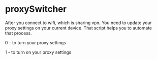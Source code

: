 # proxySwitcher
After you connect to wifi, which is sharing vpn. You need to update your proxy settings on your current device. That script helps you to automate that process.

0 - to turn your proxy settings

1 - to turn on your proxy settings
